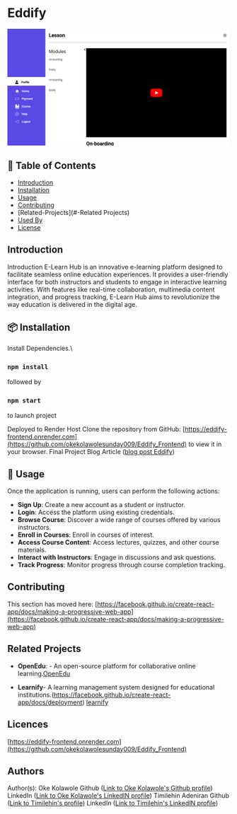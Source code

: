 # Eddify
<img src="./src/assets/eddify-learn.png"/>


## 🚩 Table of Contents

- [Introduction](#-Introduction)
- [Installation](#-Installation)
- [Usage](#-Usage)
- [Contributing](#-Contributing)
- [Related-Projects](#-Related Projects)
- [Used By](#-used-by)
- [License](#-license)


## Introduction 

Introduction
E-Learn Hub is an innovative e-learning platform designed to facilitate seamless online education experiences. It provides a user-friendly interface for both instructors and students to engage in interactive learning activities. With features like real-time collaboration, multimedia content integration, and progress tracking, E-Learn Hub aims to revolutionize the way education is delivered in the digital age.

## 📦  Installation

Install Dependencies.\
### `npm install`
followed by
### `npm start` 
to launch project

Deployed to Render Host
Clone the repository from GitHub:
 [https://eddify-frontend.onrender.com](https://github.com/okekolawolesunday009/Eddify_Frontend) to view it in your browser.
Final Project Blog Article ([blog post Eddify](https://medium.com/@kasshymoni0812/announcing-eddify1-0-f22a8a8d7c0a))


## 🤖 Usage
Once the application is running, users can perform the following actions:

* **Sign Up**: Create a new account as a student or instructor.
* **Login**: Access the platform using existing credentials.
* **Browse Course**: Discover a wide range of courses offered by various instructors.
* **Enroll in Courses**: Enroll in courses of interest.
* **Access Course Content**: Access lectures, quizzes, and other course materials.
* **Interact with Instructors**: Engage in discussions and ask questions.
* **Track Progress**: Monitor progress through course completion tracking.


## Contributing

This section has moved here: [https://facebook.github.io/create-react-app/docs/making-a-progressive-web-app](https://facebook.github.io/create-react-app/docs/making-a-progressive-web-app)

## Related Projects

* **OpenEdu**: - An open-source platform for collaborative online learning.[OpenEdu](https://joint-research-centre.ec.europa.eu/what-open-education/openedu-framework-and-guidelines_en)

* **Learnify**- A learning management system designed for educational institutions.(https://facebook.github.io/create-react-app/docs/deployment)
[learnify](https://learnify.co.za/)

## Licences

 [https://eddify-frontend.onrender.com](https://github.com/okekolawolesunday009/Eddify_Frontend) 

## Authors

Author(s):
Oke Kolawole
Github ([Link to Oke Kolawole's Github profile](https://github.com/okekolawolesunday009))
LinkedIn ([Link to Oke Kolawole's LinkedIN profile](https://www.linkedin.com/in/kolawole-sunday-oke-38b1871a3/))
Timilehin Adeniran
Github ([Link to Timilehin's profile](https://github.com/timishot/EDDIFY))
LinkedIn ([Link to Timilehin's LinkedIN profile](https://www.linkedin.com/in/timilehin-adeniran-342710234/?utm_source=share&utm_campaign=share_via&utm_content=profile&utm_medium=android_app))

